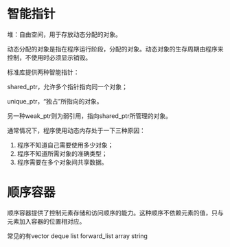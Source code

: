 # 智能指针

堆：自由空间，用于存放动态分配的对象。

动态分配的对象是指在程序运行阶段，分配的对象。动态对象的生存周期由程序来控制，不使用时必须显示销毁。

标准库提供两种智能指针：

shared_ptr，允许多个指针指向同一个对象；

unique_ptr，“独占”所指向的对象。

另一种weak_ptr则为弱引用，指向shared_ptr所管理的对象。

通常情况下，程序使用动态内存处于一下三种原因：

1. 程序不知道自己需要使用多少对象；
2. 程序不知道所需对象的准确类型；
3. 程序需要在多个对象间共享数据。





# 顺序容器

顺序容器提供了控制元素存储和访问顺序的能力。这种顺序不依赖元素的值，只与元素加入容器的位置相对应。

常见的有vector  deque  list  forward_list  array  string

